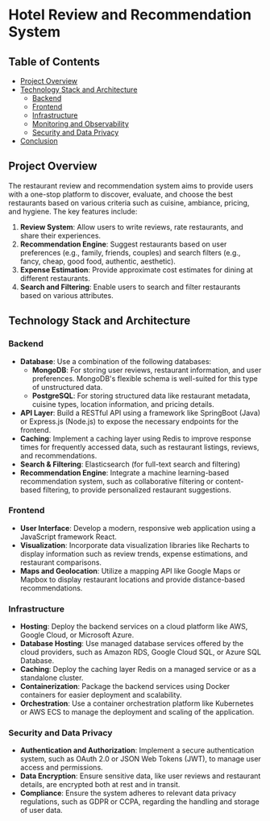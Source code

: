 # Hotel Review and Recommendation System

## Table of Contents
- [Project Overview](#project-overview)
- [Technology Stack and Architecture](#technology-stack-and-architecture)
  - [Backend](#backend)
  - [Frontend](#frontend)
  - [Infrastructure](#infrastructure)
  - [Monitoring and Observability](#monitoring-and-observability)
  - [Security and Data Privacy](#security-and-data-privacy)
- [Conclusion](#conclusion)

## Project Overview
The restaurant review and recommendation system aims to provide users with a one-stop platform to discover, evaluate, and choose the best restaurants based on various criteria such as cuisine, ambiance, pricing, and hygiene. The key features include:

1. **Review System**: Allow users to write reviews, rate restaurants, and share their experiences.
2. **Recommendation Engine**: Suggest restaurants based on user preferences (e.g., family, friends, couples) and search filters (e.g., fancy, cheap, good food, authentic, aesthetic).
3. **Expense Estimation**: Provide approximate cost estimates for dining at different restaurants.
4. **Search and Filtering**: Enable users to search and filter restaurants based on various attributes.

## Technology Stack and Architecture

### Backend
- **Database**: Use a combination of the following databases:
  - **MongoDB**: For storing user reviews, restaurant information, and user preferences. MongoDB's flexible schema is well-suited for this type of unstructured data.
  - **PostgreSQL**: For storing structured data like restaurant metadata, cuisine types, location information, and pricing details.
- **API Layer**: Build a RESTful API using a framework like SpringBoot (Java) or Express.js (Node.js) to expose the necessary endpoints for the frontend.
- **Caching**: Implement a caching layer using Redis to improve response times for frequently accessed data, such as restaurant listings, reviews, and recommendations.
- **Search & Filtering**: Elasticsearch (for full-text search and filtering)
- **Recommendation Engine**: Integrate a machine learning-based recommendation system, such as collaborative filtering or content-based filtering, to provide personalized restaurant suggestions.

### Frontend
- **User Interface**: Develop a modern, responsive web application using a JavaScript framework React.
- **Visualization**: Incorporate data visualization libraries like Recharts to display information such as review trends, expense estimations, and restaurant comparisons.
- **Maps and Geolocation**: Utilize a mapping API like Google Maps or Mapbox to display restaurant locations and provide distance-based recommendations.

### Infrastructure
- **Hosting**: Deploy the backend services on a cloud platform like AWS, Google Cloud, or Microsoft Azure.
- **Database Hosting**: Use managed database services offered by the cloud providers, such as Amazon RDS, Google Cloud SQL, or Azure SQL Database.
- **Caching**: Deploy the caching layer Redis on a managed service or as a standalone cluster.
- **Containerization**: Package the backend services using Docker containers for easier deployment and scalability.
- **Orchestration**: Use a container orchestration platform like Kubernetes or AWS ECS to manage the deployment and scaling of the application.

### Security and Data Privacy
- **Authentication and Authorization**: Implement a secure authentication system, such as OAuth 2.0 or JSON Web Tokens (JWT), to manage user access and permissions.
- **Data Encryption**: Ensure sensitive data, like user reviews and restaurant details, are encrypted both at rest and in transit.
- **Compliance**: Ensure the system adheres to relevant data privacy regulations, such as GDPR or CCPA, regarding the handling and storage of user data.


